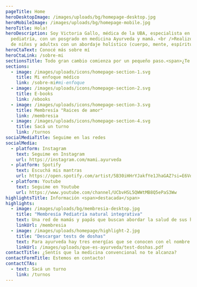 ```yaml
---
pageTitle: Home
heroDesktopImage: /images/uploads/bg/homepage-desktop.jpg
heroMobileImage: /images/uploads/bg/homepage-mobile.jpg
heroTitle: Hola!
heroDescription: Soy Victoria Gallo, médica de la UBA, especialista en
  pediatría, con un posgrado en medicina Ayurveda y mamá. <br />Realizo atención
  de niñxs y adultxs con un abordaje holístico (cuerpo, mente, espíritu).
heroCtaText: Conocé más sobre mí
heroCtaLink: /sobre-mi
sectionsTitle: Todo gran cambio comienza por un pequeño paso.<span>¿Te animás?</span>
sections:
  - image: /images/uploads/icons/homepage-section-1.svg
    title: Mi enfoque médico
    link: /sobre-mi#mi-enfoque
  - image: /images/uploads/icons/homepage-section-2.svg
    title: E-books
    link: /ebooks
  - image: /images/uploads/icons/homepage-section-3.svg
    title: Membresía "Raices de amor"
    link: /membresia
  - image: /images/uploads/icons/homepage-section-4.svg
    title: Sacá un turno
    link: /turnos
socialMediaTitle: Seguime en las redes
socialMedia:
  - platform: Instagram
    text: Seguime en Instagram
    url: https://instagram.com/mami.ayurveda
  - platform: Spotify
    text: Escuchá mis mantras
    url: https://open.spotify.com/artist/5B30iHHrYJakfYe1JhaGAZ?si=E6VdEHY8Q2WLsE6eaK7wTg&nd=1
  - platform: Youtube
    text: Seguime en Youtube
    url: https://www.youtube.com/channel/UCbvHSL5QWWtMB8Q5ePaS3Ww
highlightsTitle: Información <span>destacada</span>
highlights:
  - image: /images/uploads/bg/membresia-desktop.jpg
    title: "Membresía Pediatría natural integrativa"
    text: Una red de mamás y papás que buscan abordar la salud de sus hijos de manera integral y a través de tratamientos naturales. Si consideras que la medicina convencional hace un uso excesivo de medicación y que no toma en cuenta las características individuales de tu hijo o hija, este espacio es para vos.
    linkUrl: /membresia
  - image: /images/uploads/homepage/highlight-2.jpg
    title: "Descargar tests de doshas"
    text: Para ayurveda hay tres energías que se conocen con el nombre de doshas. Cada uno de nosotros tenemos una combinación única e irrepetible de estas tres energías que determinan tu constitución física, fisiológica y emocional. ¡Conocé el tuyo ahora!
    linkUrl: /images/uploads/que-es-ayurveda/test-doshas.pdf
contactTitle: ¿Sentís que la medicina convencional no te alcanza?
contactFormTitle: Estemos en contacto!
contactCTAs:
  - text: Sacá un turno
    link: /turnos
---
```


